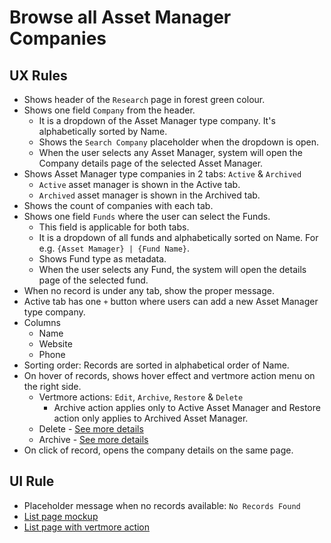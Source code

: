 # Browse all Asset Manager Companies

## UX Rules
- Shows header of the `Research` page in forest green colour.
- Shows one field `Company` from the header.
    - It is a dropdown of the Asset Manager type company. It's alphabetically sorted by Name.
    - Shows the `Search Company` placeholder when the dropdown is open.
    - When the user selects any Asset Manager, system will open the Company details page of the selected Asset Manager.
- Shows Asset Manager type companies in 2 tabs: `Active` & `Archived`
    - `Active` asset manager is shown in the Active tab.
    - `Archived` asset manager is shown in the Archived tab.
- Shows the count of companies with each tab.
- Shows one field `Funds` where the user can select the Funds.
    - This field is applicable for both tabs.
    - It is a dropdown of all funds and alphabetically sorted on Name. For e.g. `{Asset Mamager} | {Fund Name}`.
    - Shows Fund type as metadata.
    - When the user selects any Fund, the system will open the details page of the selected fund.
- When no record is under any tab, show the proper message.
- Active tab has one `+` button where users can add a new Asset Manager type company.
- Columns 
    - Name
    - Website
    - Phone
- Sorting order: Records are sorted in alphabetical order of Name.
- On hover of records, shows hover effect and vertmore action menu on the right side.
    - Vertmore actions: `Edit`, `Archive`, `Restore` & `Delete`
        - Archive action applies only to Active Asset Manager and Restore action only applies to Archived Asset Manager.
    - Delete - [See more details](../contact-company/company-requirements.md#delete-company)
    - Archive - [See more details](../contact-company/company-requirements.md#archive--restore-company)
- On click of record, opens the company details on the same page.

## UI Rule
- Placeholder message when no records available: `No Records Found`
- [List page mockup](https://drive.google.com/file/d/1YoWROCrPRPM4GwvKVdCK-M6eizkz9fPq/view?usp=sharing)
- [List page with vertmore action](https://drive.google.com/file/d/1h0Juptk_EJ1wsNrCetRH3JHOUsPhPWd8/view?usp=sharing)

